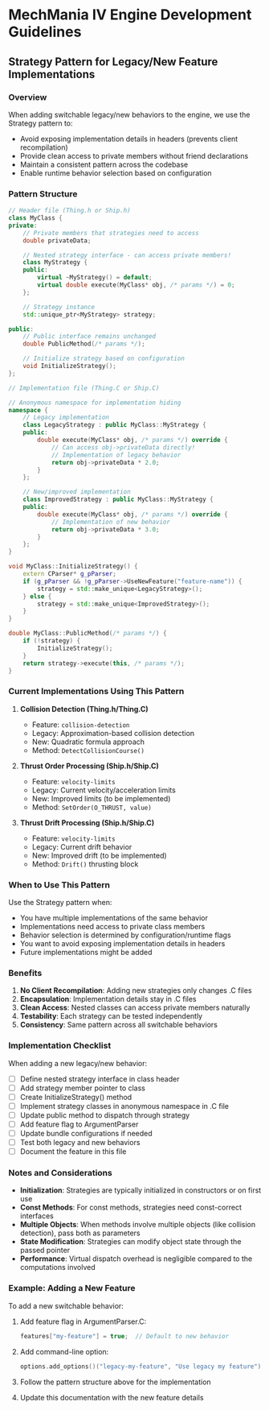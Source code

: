 # MechMania IV Engine Development Guidelines

## Strategy Pattern for Legacy/New Feature Implementations

### Overview
When adding switchable legacy/new behaviors to the engine, we use the Strategy pattern to:
- Avoid exposing implementation details in headers (prevents client recompilation)
- Provide clean access to private members without friend declarations
- Maintain a consistent pattern across the codebase
- Enable runtime behavior selection based on configuration

### Pattern Structure

```cpp
// Header file (Thing.h or Ship.h)
class MyClass {
private:
    // Private members that strategies need to access
    double privateData;

    // Nested strategy interface - can access private members!
    class MyStrategy {
    public:
        virtual ~MyStrategy() = default;
        virtual double execute(MyClass* obj, /* params */) = 0;
    };

    // Strategy instance
    std::unique_ptr<MyStrategy> strategy;

public:
    // Public interface remains unchanged
    double PublicMethod(/* params */);

    // Initialize strategy based on configuration
    void InitializeStrategy();
};

// Implementation file (Thing.C or Ship.C)

// Anonymous namespace for implementation hiding
namespace {
    // Legacy implementation
    class LegacyStrategy : public MyClass::MyStrategy {
    public:
        double execute(MyClass* obj, /* params */) override {
            // Can access obj->privateData directly!
            // Implementation of legacy behavior
            return obj->privateData * 2.0;
        }
    };

    // New/improved implementation
    class ImprovedStrategy : public MyClass::MyStrategy {
    public:
        double execute(MyClass* obj, /* params */) override {
            // Implementation of new behavior
            return obj->privateData * 3.0;
        }
    };
}

void MyClass::InitializeStrategy() {
    extern CParser* g_pParser;
    if (g_pParser && !g_pParser->UseNewFeature("feature-name")) {
        strategy = std::make_unique<LegacyStrategy>();
    } else {
        strategy = std::make_unique<ImprovedStrategy>();
    }
}

double MyClass::PublicMethod(/* params */) {
    if (!strategy) {
        InitializeStrategy();
    }
    return strategy->execute(this, /* params */);
}
```

### Current Implementations Using This Pattern

1. **Collision Detection (Thing.h/Thing.C)**
   - Feature: `collision-detection`
   - Legacy: Approximation-based collision detection
   - New: Quadratic formula approach
   - Method: `DetectCollisionCourse()`

2. **Thrust Order Processing (Ship.h/Ship.C)**
   - Feature: `velocity-limits`
   - Legacy: Current velocity/acceleration limits
   - New: Improved limits (to be implemented)
   - Method: `SetOrder(O_THRUST, value)`

3. **Thrust Drift Processing (Ship.h/Ship.C)**
   - Feature: `velocity-limits`
   - Legacy: Current drift behavior
   - New: Improved drift (to be implemented)
   - Method: `Drift()` thrusting block

### When to Use This Pattern

Use the Strategy pattern when:
- You have multiple implementations of the same behavior
- Implementations need access to private class members
- Behavior selection is determined by configuration/runtime flags
- You want to avoid exposing implementation details in headers
- Future implementations might be added

### Benefits

1. **No Client Recompilation**: Adding new strategies only changes .C files
2. **Encapsulation**: Implementation details stay in .C files
3. **Clean Access**: Nested classes can access private members naturally
4. **Testability**: Each strategy can be tested independently
5. **Consistency**: Same pattern across all switchable behaviors

### Implementation Checklist

When adding a new legacy/new behavior:

- [ ] Define nested strategy interface in class header
- [ ] Add strategy member pointer to class
- [ ] Create InitializeStrategy() method
- [ ] Implement strategy classes in anonymous namespace in .C file
- [ ] Update public method to dispatch through strategy
- [ ] Add feature flag to ArgumentParser
- [ ] Update bundle configurations if needed
- [ ] Test both legacy and new behaviors
- [ ] Document the feature in this file

### Notes and Considerations

- **Initialization**: Strategies are typically initialized in constructors or on first use
- **Const Methods**: For const methods, strategies need const-correct interfaces
- **Multiple Objects**: When methods involve multiple objects (like collision detection), pass both as parameters
- **State Modification**: Strategies can modify object state through the passed pointer
- **Performance**: Virtual dispatch overhead is negligible compared to the computations involved

### Example: Adding a New Feature

To add a new switchable behavior:

1. Add feature flag in ArgumentParser.C:
   ```cpp
   features["my-feature"] = true;  // Default to new behavior
   ```

2. Add command-line option:
   ```cpp
   options.add_options()("legacy-my-feature", "Use legacy my feature");
   ```

3. Follow the pattern structure above for the implementation

4. Update this documentation with the new feature details